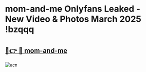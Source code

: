 # mom-and-me Onlyfans Leaked - New Video & Photos March 2025 !bzqqq

# <h2><a href="https://jew2h5.iuczelnia.edu.pl?title=mom-and-me&ref=bzqqq">🔗👉 🔴 mom-and-me</a></h2>

[![acn](https://github.com/user-attachments/assets/0f9c940e-d8b0-45ae-aac7-cd30a18b3e1c)](https://jew2h5.iuczelnia.edu.pl?title=mom-and-me&ref=bzqqq)


